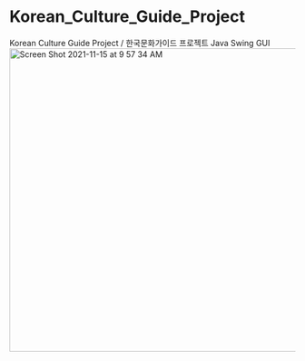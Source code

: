 # Korean_Culture_Guide_Project
Korean Culture Guide Project / 한국문화가이드 프로젝트 Java Swing GUI
<img width="535" alt="Screen Shot 2021-11-15 at 9 57 34 AM" src="https://user-images.githubusercontent.com/83897840/143599998-19930fb5-0bc2-4af2-a607-017ec886bb11.png">

          
